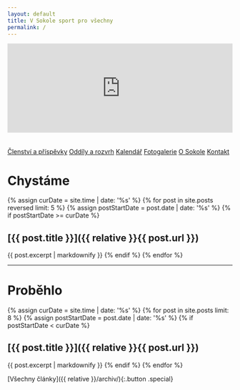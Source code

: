 ```yaml
---
layout: default
title: V Sokole sport pro všechny
permalink: /
---
```


<div class="row">
  <div class="6u 12u$(medium)">
    <iframe src="https://www.facebook.com/plugins/page.php?href=https%3A%2F%2Fwww.facebook.com%2Ftjsokolsestajovice%2F&tabs=timeline&width=1000&height=200&small_header=true&adapt_container_width=true&hide_cover=true&show_facepile=false&appId=469260143436623" width="100%" height="200" style="border:none;overflow:hidden;margin-bottom:20px" scrolling="no" frameborder="0" allowTransparency="true" ></iframe>
  </div>

  <div class="6u$ 12u$(medium)">
    <p><a href="{{ site.baseurl }}/clenstvi/" class="button">Členství a příspěvky</a>
    <a href="{{ site.baseurl }}/oddily/" class="button">Oddíly a rozvrh</a>
    <a href="{{ site.baseurl }}/kalendar/" class="button">Kalendář</a>
    <a href="http://sokolsestajovice.rajce.idnes.cz" class="button">Fotogalerie</a>
    <a href="{{ site.baseurl }}/o-sokole/" class="button">O Sokole</a>
    <a href="{{ site.baseurl }}/kontakt/" class="button">Kontakt</a>
    </p>
  </div>
</div>

# Chystáme

{% assign curDate = site.time | date: '%s' %}
{% for post in site.posts reversed limit: 5 %}
    {% assign postStartDate = post.date | date: '%s' %}
    {% if postStartDate >= curDate %}
## [{{ post.title }}]({{ relative }}{{ post.url }})
{{ post.excerpt | markdownify }}
    {% endif %}
{% endfor %}

---

# Proběhlo

{% assign curDate = site.time | date: '%s' %}
{% for post in site.posts limit: 8 %}
    {% assign postStartDate = post.date | date: '%s' %}
    {% if postStartDate < curDate %}
## [{{ post.title }}]({{ relative }}{{ post.url }})
{{ post.excerpt | markdownify }}
    {% endif %}
{% endfor %}

[Všechny články]({{ relative }}/archiv/){:.button .special}



